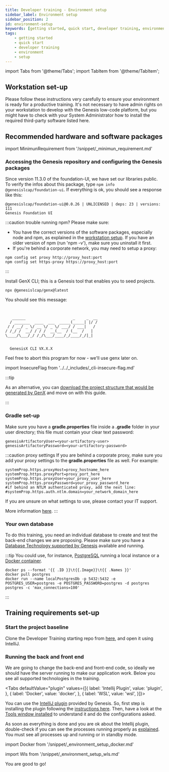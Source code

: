 ```yaml
---
title: Developer training - Environment setup
sidebar_label: Environment setup
sidebar_position: 2
id: environment-setup
keywords: [getting started, quick start, developer training, environment, setup]
tags:
    - getting started
    - quick start
    - developer training
    - environment
    - setup
---
```


import Tabs from '@theme/Tabs';
import TabItem from '@theme/TabItem';

## Workstation set-up

Please follow these instructions very carefully to ensure your environment is ready for a productive training. It's not necessary to have admin rights on your workstation to develop with the Genesis low-code platform, but you might have to check with your System Administrator how to install the required third-party software listed here.

## Recommended hardware and software packages

import MinimunRequirement from '/snippet/_minimun_requirement.md'

<MinimunRequirement />

### Accessing the Genesis repository and configuring the Genesis packages

Since version 11.3.0 of the foundation-UI, we have set our libraries public. To verify the infos about this package, type `npm info @genesislcap/foundation-ui`. If everything is ok, you should see a response like this:

```shell
@genesislcap/foundation-ui@0.0.26 | UNLICENSED | deps: 23 | versions: 111
Genesis Foundation UI
```

:::caution trouble running npm?
Please make sure:

- You have the correct versions of the software packages, especially node and npm, as explained in the [workstation setup](../../../getting-started/developer-training/environment-setup/#required-software-packages). If you have an older version of npm (run 'npm -v'), make sure you uninstall it first.
- If you're behind a corporate network, you may need to setup a proxy:

```shell
npm config set proxy http://proxy_host:port
npm config set https-proxy https://proxy_host:port
```

:::

Install GenX CLI; this is a Genesis tool that enables you to seed projects.

```shell
npx @genesislcap/genx@latest
```

You should see this message:

```shell


   ______                     _     _  __
  / _______  ____  ___  _____(_____| |/ /
 / / __/ _ \/ __ \/ _ \/ ___/ / ___|   /
/ /_/ /  __/ / / /  __(__  / (__  /   |
\____/\___/_/ /_/\___/____/_/____/_/|_|


  GenesisX CLI VX.X.X
  ```

Feel free to abort this program for now - we'll use genx later on.

<!-- NO EDIT (NEXT 4 LINES) -->
import InsecureFlag from '../../_includes/_cli-insecure-flag.md'

<InsecureFlag />

:::tip

As an alternative, you can [download the project structure that would be generated by GenX](https://genesisglobal.jfrog.io/artifactory/community-uploads/alpha.zip) and move on with this guide.

:::

### Gradle set-up

Make sure you have a **gradle.properties** file inside a **.gradle** folder in your user directory; this file must contain your clear text password:

```shell
genesisArtifactoryUser=<your-artifactory-user>
genesisArtifactoryPassword=<your-artifactory-password>
```

:::caution proxy settings
If you are behind a corporate proxy, make sure you add your proxy settings to the **gradle.properties** file as well. For example:

```shell
systemProp.https.proxyHost=proxy_hostname_here
systemProp.https.proxyPort=proxy_port_here
systemProp.https.proxyUser=your_proxy_user_here
systemProp.https.proxyPassword=your_proxy_password_here
#if behind an NTLM authenticated proxy, add the next line:
#systemProp.https.auth.ntlm.domain=your_network_domain_here
```

If you are unsure on what settings to use, please contact your IT support.

More information [here](https://docs.gradle.org/current/userguide/build_environment.html#sec:accessing_the_web_via_a_proxy).
:::

### Your own database

To do this training, you need an individual database to create and test the back-end changes we are proposing. Please make sure you have a [Database Technology supported by Genesis](../../../database/database-technology/overview/) available and running.

:::tip
You could use, for instance, [PostgreSQL](../../../database/database-technology/sql/#postgresql) running a local instance or a [Docker container](https://hub.docker.com/_/postgres).

```terminal
docker ps --format '{{ .ID }}\t{{.Image}}\t{{ .Names }}'
docker pull postgres
docker run --name localPostgresDb -p 5432:5432 -e POSTGRES_USER=postgres -e POSTGRES_PASSWORD=postgres -d postgres postgres -c 'max_connections=100'
```

:::

## Training requirements set-up

### Start the project baseline

Clone the Developer Training starting repo from [here](https://github.com/genesiscommunitysuccess/devtraining-seed), and open it using IntelliJ.

### Running the back and front end

We are going to change the back-end and front-end code, so ideally we should have the server running to make our application work. Below you see all supported technologies in the training.

<Tabs defaultValue="plugin" values={[{ label: 'Intellij Plugin', value: 'plugin', }, { label: 'Docker', value: 'docker', }, { label: 'WSL', value: 'wsl', }]}>

<TabItem value="plugin">

You can use the [IntelliJ plugin](../../../server/tooling/intellij-plugin/) provided by Genesis. So, first step is installing the plugin following the [instructions here](../../../server/tooling/intellij-plugin/#installation). Then, have a look at the [Tools window installed](../../../server/tooling/intellij-plugin/#the-tools-window) to understand it and do the configurations asked.

As soon as everything is done and you are ok about the Intellij plugin, double-check if you can see the processes running properly as [explained](../../../server/tooling/intellij-plugin/#starting-processes). You must see all processes up and running or in standby mode.

</TabItem>
<TabItem value="docker">

import Docker from '/snippet/_environment_setup_docker.md'

<Docker />

</TabItem>
<TabItem value="wsl">

import Wls from '/snippet/_environment_setup_wls.md'

<Wls />

</TabItem>

</Tabs>

You are good to go!
